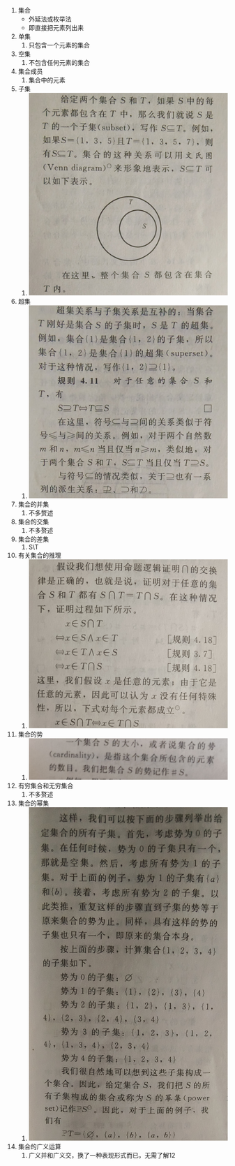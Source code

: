 1. 集合
   -  外延法或枚举法
   -  即直接把元素列出来
2. 单集
   1. 只包含一个元素的集合
3. 空集
   1. 不包含任何元素的集合
4. 集合成员
   1. 集合中的元素
5. 子集
   1. ![1](../src/img/discrete/第三章图片1.jpg)
6. 超集
   1. ![2](../src/img/discrete/第三章图片2.jpg)
7. 集合的并集
   1. 不多赘述
8. 集合的交集
   1. 不多赘述
9.  集合的差集
    1.  S\T
10. 有关集合的推理
    1.  ![3](../src/img/discrete/第三章图片3.jpg)
11. 集合的势
    1.  ![4](../src/img/discrete/第三章图片4.jpg)
12. 有穷集合和无穷集合
    1.  不多赘述
13. 集合的幂集
    1.  ![5](../src/img/discrete/第三章图片5.jpg)
14. 集合的广义运算
    1.  广义并和广义交，换了一种表现形式而已，无需了解12